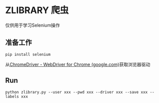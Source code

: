# ZLIBRARY 爬虫

仅供用于学习Selenium操作

## 准备工作

```
pip install selenium
```

从[ChromeDriver - WebDriver for Chrome (google.com)](https://sites.google.com/chromium.org/driver/)获取浏览器驱动



## Run

```
python zlibrary.py --user xxx --pwd xxx --driver xxx --save xxx --labels xxx
```



